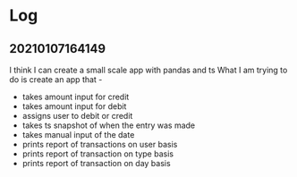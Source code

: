# Log

## 20210107164149

I think I can create a small scale app with pandas and ts
What I am trying to do is create an app that -
- takes amount input for credit
- takes amount input for debit
- assigns user to debit or credit
- takes ts snapshot of when the entry was made
- takes manual input of the date
- prints report of transactions on user basis
- prints report of transaction on type basis
- prints report of transaction on day basis